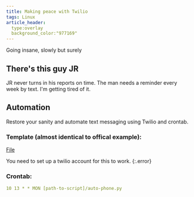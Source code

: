 ```yaml
---
title: Making peace with Twilio
tags: Linux
article_header:
  type:overlay
  background_color:"977169"
---
```


Going insane, slowly but surely

<!--more-->

## There's this guy JR

JR never turns in his reports on time. The man needs a reminder every week by text.
I'm getting tired of it.

## Automation

Restore your sanity and automate text messaging using Twilio and crontab.

### Template (almost identical to offical example):

[File](https://github.com/achillesg007/woozy/blob/master/auto-phone.py)

You need to set up a twilio account for this to work.
{:.error}

### Crontab:
```yaml
10 13 * * MON [path-to-script]/auto-phone.py
```



